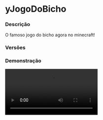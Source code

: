 # yJogoDoBicho
<secondary-label ref="utility"/>

### Descrição
O famoso jogo do bicho agora no minecraft!

### Versões
<secondary-label ref="1.8"/>
<secondary-label ref="1.9"/>
<secondary-label ref="1.10"/>
<secondary-label ref="1.11"/>
<secondary-label ref="1.12"/>
<secondary-label ref="1.13"/>
<secondary-label ref="1.14"/>
<secondary-label ref="1.15"/>
<secondary-label ref="1.16"/>
<secondary-label ref="1.17"/>
<secondary-label ref="1.18"/>
<secondary-label ref="1.19"/>
<secondary-label ref="1.20"/>
<secondary-label ref="1.21"/>

### Demonstração
<video src="//www.youtube.com/watch?v=1IGWu2LwNQs"/>


<chapter title="Comandos" id="commands" collapsible="true">
<code-block lang="plain text">/jogodobicho - Abre o menu principal
/jogodobicho reload - Recarrega as configurações</code-block>
</chapter>

<chapter title="Permissões" id="permissions" collapsible="true">
<code-block lang="plain text">yjogodobicho.use - Permissão para o /jogodobicho
yjogodobicho.admin.reload - Permissão para o /jogodobicho reload</code-block>
</chapter>



## Erros comuns
<primary-label ref="errors"/>

Antes de configurar o plugin, revise os pontos listados aqui para evitar problemas frequentes durante a configuração.

<seealso style="cards">
    <category ref="wrs">
        <a href="yplugins.md"></a>        <a href="https://ystoreplugins.com.br/plugins/detalhes/127-yJogoDoBicho">Site do plugin yJogoDoBicho</a>
    </category>
</seealso>